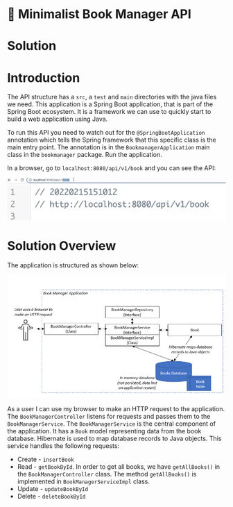 # 📖 Minimalist Book Manager API

# Solution

# Introduction

The API structure has a `src`, a `test` and `main` directories with the java files we need. 
This application is a Spring Boot application, that is part of the Spring Boot ecosystem. 
It is a framework we can use to quickly start to build a web application using Java.

To run this API you need to watch out for the `@SpringBootApplication` annotation which 
tells the Spring framework that this specific class is the main entry point. 
The annotation is in the `BookmanagerApplication` main class in the `bookmanager` 
package. Run the application.

In a browser, go to `localhost:8080/api/v1/book` and you can see the API:

![](localhost.png)



# Solution Overview

The application is structured as shown below:

![](overviewofsolution.png)

As a user I can use my browser to make an HTTP request to the application.
The `BookManagerController` listens for requests and passes them to the `BookManagerService`.
The `BookManagerService` is the  central component of the application. It has
a `Book` model representing data from the book database. Hibernate is used to map database records to 
Java objects. 
This service handles the following requests: 
- Create - `insertBook` 
- Read - `getBookById`. In order to get all books, we have `getAllBooks()` in the `BookManagerController` class. 
 The method `getAllBooks()` is implemented in `BookManagerServiceImpl` class.
- Update - `updateBookById`
- Delete - `deleteBookById`







